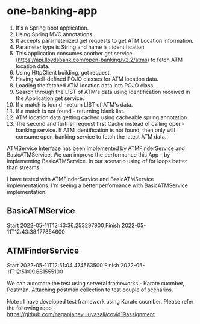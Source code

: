 # one-banking-app

1. It's a Spring boot application.
2. Using Spring MVC annotations.
3. It accepts parameterized get requests to get ATM Location information.
4. Parameter type is String and name is : identification
5. This application consumes another get service (https://api.lloydsbank.com/open-banking/v2.2/atms) to fetch ATM location data.
6. Using HttpClient building, get request.
7. Having well-defined POJO classes for ATM location data.
8. Loading the fetched ATM location data into POJO class.
9. Search through the LIST of ATM's data using identification received in the Application get service.
10. If a match is found - return LIST of ATM's data.
11. If a match is not found - returning blank list.
12. ATM location data getting cached using cacheable spring annotation.
13. The second and further request first Cache instead of calling open-banking service. If ATM identification is not found, then only will consume open-banking service to fetch the latest ATM data.

ATMService Interface has been implemented by ATMFinderService and BasicATMService.
We can improve the performance this App - by implementing BasicATMService.
In our scenario using of for loops better than streams.

I have tested with ATMFinderService and BasicATMService implementations. I'm seeing a better performance with BasicATMService implementation.

BasicATMService
---------------
Start   2022-05-11T12:43:36.253297900
Finish  2022-05-11T12:43:38.177854600

ATMFinderService
----------------
Start   2022-05-11T12:51:04.474563500
Finish  2022-05-11T12:51:09.681555100

We can automate the test using serveral frameworks - Karate cucmber, Postman.
Attaching postman collection to test couple of scenarios.

Note : I have developed test framework using Karate cucmber.  Please refer the following repo - https://github.com/naganjaneyuluyazali/covid19assignment






